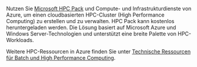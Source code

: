 Nutzen Sie [Microsoft HPC Pack](https://technet.microsoft.com/library/jj899572.aspx) und Compute- und Infrastrukturdienste von Azure, um einen cloudbasierten HPC-Cluster (High Performance Computing) zu erstellen und zu verwalten. HPC Pack kann kostenlos heruntergeladen werden. Die Lösung basiert auf Microsoft Azure und Windows Server-Technologien und unterstützt eine breite Palette von HPC-Workloads.

Weitere HPC-Ressourcen in Azure finden Sie unter [Technische Ressourcen für Batch und High Performance Computing](../articles/batch/big-compute-resources.md).

